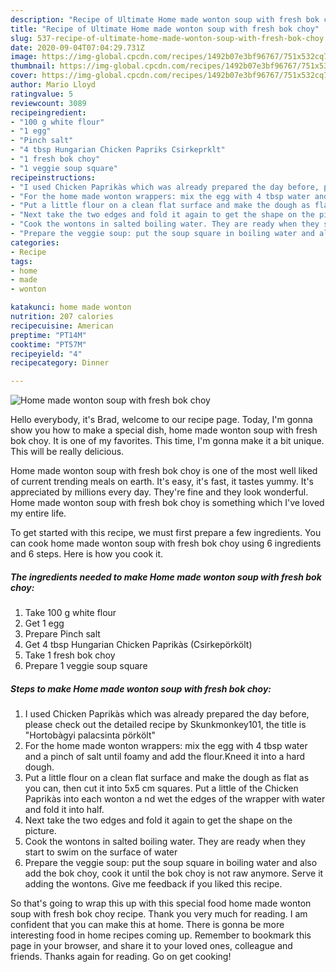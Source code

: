 ```yaml
---
description: "Recipe of Ultimate Home made wonton soup with fresh bok choy"
title: "Recipe of Ultimate Home made wonton soup with fresh bok choy"
slug: 537-recipe-of-ultimate-home-made-wonton-soup-with-fresh-bok-choy
date: 2020-09-04T07:04:29.731Z
image: https://img-global.cpcdn.com/recipes/1492b07e3bf96767/751x532cq70/home-made-wonton-soup-with-fresh-bok-choy-recipe-main-photo.jpg
thumbnail: https://img-global.cpcdn.com/recipes/1492b07e3bf96767/751x532cq70/home-made-wonton-soup-with-fresh-bok-choy-recipe-main-photo.jpg
cover: https://img-global.cpcdn.com/recipes/1492b07e3bf96767/751x532cq70/home-made-wonton-soup-with-fresh-bok-choy-recipe-main-photo.jpg
author: Mario Lloyd
ratingvalue: 5
reviewcount: 3089
recipeingredient:
- "100 g white flour"
- "1 egg"
- "Pinch salt"
- "4 tbsp Hungarian Chicken Papriks Csirkeprklt"
- "1 fresh bok choy"
- "1 veggie soup square"
recipeinstructions:
- "I used Chicken Paprikàs which was already prepared the day before, please check out the detailed recipe by Skunkmonkey101, the title is &#34;Hortobàgyi palacsinta pörkölt&#34;"
- "For the home made wonton wrappers: mix the egg with 4 tbsp water and a pinch of salt until foamy and add the flour.Kneed it into a hard dough."
- "Put a little flour on a clean flat surface and make the dough as flat as you can, then cut it into 5x5 cm squares. Put a little of the Chicken Paprikàs into each wonton a nd wet the edges of the wrapper with water and fold it into half."
- "Next take the two edges and fold it again to get the shape on the picture."
- "Cook the wontons in salted boiling water. They are ready when they start to swim on the surface of water"
- "Prepare the veggie soup: put the soup square in boiling water and also add the bok choy, cook it until the bok choy is not raw anymore. Serve it adding the wontons. Give me feedback if you liked this recipe."
categories:
- Recipe
tags:
- home
- made
- wonton

katakunci: home made wonton 
nutrition: 207 calories
recipecuisine: American
preptime: "PT14M"
cooktime: "PT57M"
recipeyield: "4"
recipecategory: Dinner

---
```



![Home made wonton soup with fresh bok choy](https://img-global.cpcdn.com/recipes/1492b07e3bf96767/751x532cq70/home-made-wonton-soup-with-fresh-bok-choy-recipe-main-photo.jpg)

Hello everybody, it's Brad, welcome to our recipe page. Today, I'm gonna show you how to make a special dish, home made wonton soup with fresh bok choy. It is one of my favorites. This time, I'm gonna make it a bit unique. This will be really delicious.

Home made wonton soup with fresh bok choy is one of the most well liked of current trending meals on earth. It's easy, it's fast, it tastes yummy. It's appreciated by millions every day. They're fine and they look wonderful. Home made wonton soup with fresh bok choy is something which I've loved my entire life.




To get started with this recipe, we must first prepare a few ingredients. You can cook home made wonton soup with fresh bok choy using 6 ingredients and 6 steps. Here is how you cook it.

<!--inarticleads1-->

##### The ingredients needed to make Home made wonton soup with fresh bok choy:

1. Take 100 g white flour
1. Get 1 egg
1. Prepare Pinch salt
1. Get 4 tbsp Hungarian Chicken Paprikàs (Csirkepörkölt)
1. Take 1 fresh bok choy
1. Prepare 1 veggie soup square




<!--inarticleads2-->

##### Steps to make Home made wonton soup with fresh bok choy:

1. I used Chicken Paprikàs which was already prepared the day before, please check out the detailed recipe by Skunkmonkey101, the title is &#34;Hortobàgyi palacsinta pörkölt&#34;
1. For the home made wonton wrappers: mix the egg with 4 tbsp water and a pinch of salt until foamy and add the flour.Kneed it into a hard dough.
1. Put a little flour on a clean flat surface and make the dough as flat as you can, then cut it into 5x5 cm squares. Put a little of the Chicken Paprikàs into each wonton a nd wet the edges of the wrapper with water and fold it into half.
1. Next take the two edges and fold it again to get the shape on the picture.
1. Cook the wontons in salted boiling water. They are ready when they start to swim on the surface of water
1. Prepare the veggie soup: put the soup square in boiling water and also add the bok choy, cook it until the bok choy is not raw anymore. Serve it adding the wontons. Give me feedback if you liked this recipe.




So that's going to wrap this up with this special food home made wonton soup with fresh bok choy recipe. Thank you very much for reading. I am confident that you can make this at home. There is gonna be more interesting food in home recipes coming up. Remember to bookmark this page in your browser, and share it to your loved ones, colleague and friends. Thanks again for reading. Go on get cooking!
